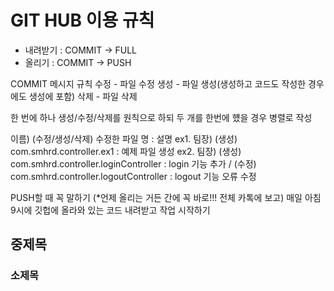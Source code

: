 # GIT HUB 이용 규칙
 - 내려받기 : COMMIT -> FULL
 - 올리기 :  COMMIT -> PUSH

COMMIT 메시지 규칙
수정 - 파일 수정
생성 - 파일 생성(생성하고 코드도 작성한 경우에도 생성에 포함)
삭제 - 파일 삭제

한 번에 하나 생성/수정/삭제를 원칙으로 하되 두 개를 한번에 헀을 경우 병렬로 작성

이름) (수정/생성/삭제) 수정한 파일 명 : 설명
ex1. 팀장) (생성) com.smhrd.controller.ex1 : 예제 파일 생성
ex2. 팀장) (생성) com.smhrd.controller.loginController : login 기능 추가 / (수정) com.smhrd.controller.logoutController : logout 기능 오류 수정
         

PUSH할 때 꼭 말하기 (*언제 올리는 거든 간에 꼭 바로!!! 전체 카톡에 보고)
매일 아침 9시에 깃헙에 올라와 있는 코드 내려받고 작업 시작하기
 
## 중제목
### 소제목
